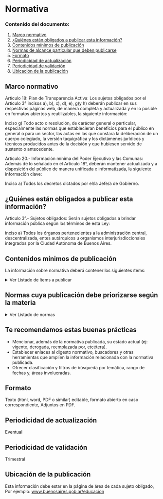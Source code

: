 <h1> Normativa</h1> 
<h3>  Contenido del documento: </h3> 
<ol>
 <li><a href="#marco">Marco normativo</a></li>
 <li><a href="#obligados">¿Quiénes están obligados a publicar esta información?</a></li>
 <li><a href="#contenidos">Contenidos mínimos de publicación</a></li>
  <li><a href="#normas">Normas de alcance particular que deben publicarse</a></li>
 <li><a href="#formato">Formato</a></li>
 <li><a href="#perio">Periodicidad de actualización</a></li>
   <li><a href="#valid">Periodicidad de validación</a></li>
 <li><a href="#ubicacion">Ubicación de la publicación</a></li>
 
 
</ol>
 
<h2 id="marco">Marco normativo</h2>  
<p>
Artículo 18: Plan de Transparencia Activa: Los sujetos obligados por el Artículo 3° incisos a), b), c), d), e), g)y h) deberán publicar en sus respectivas páginas web, de manera completa y actualizada y en lo posible en formatos abiertos y reutilizables, la siguiente información:

Inciso g) Todo acto o resolución, de carácter general o particular, especialmente las normas que establecieran beneficios para el público en general o para un sector, las actas en las que constara la deliberación de un cuerpo colegiado, la versión taquigráfica y los dictámenes jurídicos y técnicos producidos antes de la decisión y que hubiesen servido de sustento o antecedente.

Artículo 20.- Información mínima del Poder Ejecutivo y las Comunas: Además de lo señalado en el Artículo 18°, deberán mantener actualizada y a disposición del público de manera unificada e informatizada, la siguiente información clave: 

Inciso a) Todos los decretos dictados por el/la Jefe/a de Gobierno. 

</p>
<h2 id="obligados"> ¿Quiénes están obligados a publicar esta información?</h2> 
<p>
Artículo 3°.- Sujetos obligados: Serán sujetos obligados a brindar información pública según los términos de esta Ley:

inciso a) Todos los órganos pertenecientes a la administración central, descentralizada, entes autárquicos u organismos interjurisdiccionales integrados por la Ciudad Autónoma de Buenos Aires.
</p>

<h2 id="contenidos"> Contenidos mínimos de publicación </h2> 
<p>La información sobre normativa deberá contener los siguientes ítems: </p>
<details><summary> Ver Listado de ítems a publicar </summary>
<p>

|	Ítem	|
|		------------- |
|	Leyes sancionadas de la CABA|
| Decretos dictados de la CABA |
| Resoluciones de alcance general y carácter permanente|
| Resoluciones de alcance particular y carácter permanente (ver cuadro)|
| Disposiciones de alcance general y carácter permanente|
| Disposiciones de alcance particular y carácter permanente (ver cuadro)|

</p>
</details>
<h2 id="normas"> Normas cuya publicación debe priorizarse según la materia </h2>
<details><summary> Ver Listado de normas </summary>
<p>


|	Ítem	|
|		------------- |
|	Asignación de aportes públicos a un partido político o alianza	|
|	Convenios administrativos	|
|	Designaciones de funcionarios (Ministros, Secretarios, Subsecretarios, Directores Generales, Director Ejecutivo de Agencias), régimen gerencial, Planta Permanente y Planta Transitoria, Planta de Gabinete, síndicos y directorio de Sociedades del Estados.	|
|	Renuncias, sanciones y transferencias de agentes	|
|	Contratación de personas para prestar servicios técnicos, profesionales u operativos	|
|	Asignación de Suplemento de Gabinete	|
|	Otorgamiento de predios a asociaciones civiles o sujetos determinados	|
|	Condonación de deuda	|
|	Licitación Privada o Concurso Privado, Contratación Directa, Contratación Menor, aprobación de economías/demasías	|
|	Proceso de compras(llamado, adjudicación)	|
|	Cualquier acto dictado en el marco de una Licitación Pública adjudicada	|
|	Redeterminación de precios	|
|	Aprobación de gastos/rendición de fondos  de caja chica común/especial	|
|	Sanciones y penalidades aplicadas a los proveedores del Sistema Buenos Aires Compras (BAC)	|
|	Donaciones sin emplazamiento	|
|	Otorgamiento de concesiones	|
|	Otorgamiento y rendición de subsidios	|
|	Otorgamiento de mecenazgo	|
|	Habilitación para locales y empresas determinados	|
|	Declaración de impacto ambiental	|
</p>
</details>

<h2> Te recomendamos estas buenas prácticas</h2>
<ul>
<li>Mencionar, además de la normativa publicada, su estado actual (ej: vigente, derogada, reemplazada por, etcétera).</li>
<li>Establecer enlaces al digesto normativo, buscadores y otras herramientas que amplíen la información relacionada con la normativa publicada.</li>
<li>Ofrecer clasificación y filtros de búsqueda por temática, rango de fechas y, áreas involucradas.</li>
</ul>
</p>

<h2 id="formato"> Formato </h2>
<p> Texto (html, word, PDF o similar) editable, formato abierto en caso correspondiente,
Adjuntos en PDF.

<h2 id="perio"> Periodicidad de actualización</h2>
<p>Eventual</p>

<h2 id="valid"> Periodicidad de validación</h2>
<p>Trimestral</p>


<h2 id="ubicacion"> Ubicación de la publicación</h2>
<p>
Esta información debe estar en la página de área de cada sujeto obligado, Por ejemplo: <a href="www.buenosaires.gob.ar/educacion">www.buenosaires.gob.ar/educacion </a>

 
</p>

<!-- | Compromiso | Fecha de cumplimiento |
| --- | --- |
| Listado | |
| Pliego | |
| Tipo de contratación | |
| Certificados de aptitud ambiental | |
| Incorporar AUSA, IVC | |
-->
